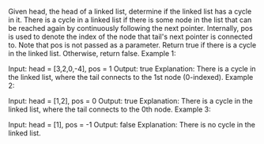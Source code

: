 Given head, the head of a linked list, determine if the linked list has a cycle in it.
There is a cycle in a linked list if there is some node in the list that can be reached again by continuously following the next pointer. Internally, pos is used to denote the index of the node that tail's next pointer is connected to. Note that pos is not passed as a parameter.
Return true if there is a cycle in the linked list. Otherwise, return false.
Example 1:
 
Input: head = [3,2,0,-4], pos = 1
Output: true
Explanation: There is a cycle in the linked list, where the tail connects to the 1st node (0-indexed).
Example 2:
 
Input: head = [1,2], pos = 0
Output: true
Explanation: There is a cycle in the linked list, where the tail connects to the 0th node.
Example 3:
 
Input: head = [1], pos = -1
Output: false
Explanation: There is no cycle in the linked list.
